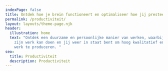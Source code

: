 ```yaml
---
indexPage: false
title: Ontdek hoe je brein functioneert en optimaliseer hoe jij presteert
permalink: /productiviteit/
layout: layouts/theme-page.njk
header:
  illustration: home
  text: "Ontdek een duurzame en persoonlijke manier van werken, waarbij je brein
    zijn werk kan doen en jij weer in staat bent om hoog kwalitatief en creatief
    werk te produceren. "
seo:
  title: Productiviteit
  description: Productiviteit
---
```

